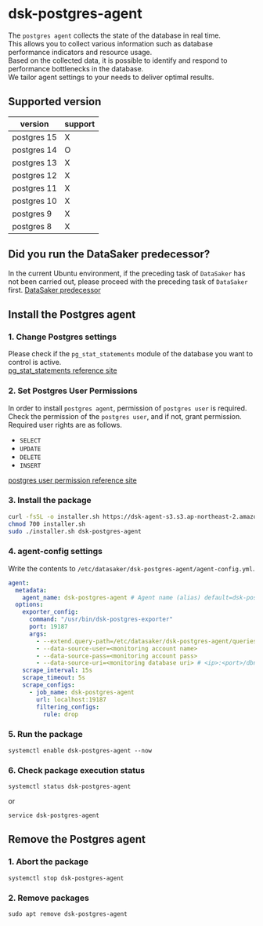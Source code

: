 # dsk-postgres-agent

The `postgres agent` collects the state of the database in real time.\
This allows you to collect various information such as database performance indicators and resource usage.\
Based on the collected data, it is possible to identify and respond to performance bottlenecks in the database.\
We tailor agent settings to your needs to deliver optimal results.


## Supported version

| version | support |
| ----------- | ------- |
| postgres 15 | X |
| postgres 14 | O |
| postgres 13 | X |
| postgres 12 | X |
| postgres 11 | X |
| postgres 10 | X |
| postgres 9 | X |
| postgres 8 | X |

## Did you run the DataSaker predecessor?

In the current Ubuntu environment, if the preceding task of `DataSaker` has not been carried out, please proceed with the preceding task of `DataSaker` first. [DataSaker predecessor]($%7BPREPARATION\_MANUAL\_KR%7D/)


## Install the Postgres agent

### 1. Change Postgres settings

Please check if the `pg_stat_statements` module of the database you want to control is active.\
[pg\_stat\_statements reference site](https://www.postgresql.org/docs/14/pgstatstatements.html)

### 2. Set Postgres User Permissions

In order to install `postgres agent`, permission of `postgres user` is required.\
Check the permission of the `postgres user`, and if not, grant permission.\
Required user rights are as follows.

* `SELECT`
* `UPDATE`
* `DELETE`
* `INSERT`

[postgres user permission reference site](https://www.postgresql.org/docs/14/sql-grant.html)

### 3. Install the package

```bash
curl -fsSL -o installer.sh https://dsk-agent-s3.s3.ap-northeast-2.amazonaws.com/dsk-agent-s3/public/install.sh
chmod 700 installer.sh
sudo ./installer.sh dsk-postgres-agent
```

### 4. agent-config settings

Write the contents to `/etc/datasaker/dsk-postgres-agent/agent-config.yml`.

```yaml
agent:
  metadata:
    agent_name: dsk-postgres-agent # Agent name (alias) default=dsk-postgres-agent
  options:
    exporter_config:
      command: "/usr/bin/dsk-postgres-exporter"
      port: 19187
      args:
        - --extend.query-path=/etc/datasaker/dsk-postgres-agent/queries.yaml
        - --data-source-user=<monitoring account name>
        - --data-source-pass=<monitoring account pass>
        - --data-source-uri=<monitoring database uri> # <ip>:<port>/dbname
    scrape_interval: 15s
    scrape_timeout: 5s
    scrape_configs:
      - job_name: dsk-postgres-agent
        url: localhost:19187
        filtering_configs:
          rule: drop
```

### 5. Run the package

```shell
systemctl enable dsk-postgres-agent --now
```

### 6. Check package execution status

```shell
systemctl status dsk-postgres-agent
```

or

```shell
service dsk-postgres-agent
```

## Remove the Postgres agent

### 1. Abort the package

```shell
systemctl stop dsk-postgres-agent
```

### 2. Remove packages

```shell
sudo apt remove dsk-postgres-agent
```